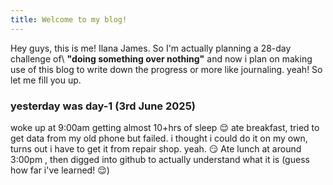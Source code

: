 ```yaml
---
title: Welcome to my blog!
---
```

Hey guys, this is me! Ilana James.
So I'm actually planning a 28-day challenge of\ **"doing something over nothing"** and now i plan on making use of this blog to write down the progress or more like journaling. yeah!
So let me fill you up. 
### yesterday was day-1 (3rd June 2025)
woke up at 9:00am getting almost 10+hrs of sleep 😌 ate breakfast, tried to get data from my old phone but failed. i thought i could do it on my own, turns out i have to get it from repair shop. yeah. 😏
Ate lunch at around 3:00pm , then digged into github to actually understand what it is (guess how far i've learned! 😌)

